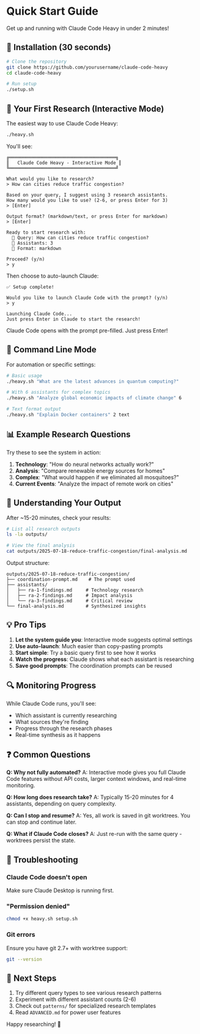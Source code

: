 # Quick Start Guide

Get up and running with Claude Code Heavy in under 2 minutes!

## 🚀 Installation (30 seconds)

```bash
# Clone the repository
git clone https://github.com/yourusername/claude-code-heavy
cd claude-code-heavy

# Run setup
./setup.sh
```

## 🎯 Your First Research (Interactive Mode)

The easiest way to use Claude Code Heavy:

```bash
./heavy.sh
```

You'll see:
```
╔═══════════════════════════════════════╗
║   Claude Code Heavy - Interactive Mode ║
╚═══════════════════════════════════════╝

What would you like to research?
> How can cities reduce traffic congestion?

Based on your query, I suggest using 3 research assistants.
How many would you like to use? (2-6, or press Enter for 3)
> [Enter]

Output format? (markdown/text, or press Enter for markdown)
> [Enter]

Ready to start research with:
  📝 Query: How can cities reduce traffic congestion?
  👥 Assistants: 3
  📄 Format: markdown

Proceed? (y/n)
> y
```

Then choose to auto-launch Claude:
```
✅ Setup complete!

Would you like to launch Claude Code with the prompt? (y/n)
> y

Launching Claude Code...
Just press Enter in Claude to start the research!
```

Claude Code opens with the prompt pre-filled. Just press Enter!

## 📝 Command Line Mode

For automation or specific settings:

```bash
# Basic usage
./heavy.sh "What are the latest advances in quantum computing?"

# With 6 assistants for complex topics
./heavy.sh "Analyze global economic impacts of climate change" 6

# Text format output
./heavy.sh "Explain Docker containers" 2 text
```

## 📊 Example Research Questions

Try these to see the system in action:

1. **Technology**: "How do neural networks actually work?"
2. **Analysis**: "Compare renewable energy sources for homes"
3. **Complex**: "What would happen if we eliminated all mosquitoes?"
4. **Current Events**: "Analyze the impact of remote work on cities"

## 📁 Understanding Your Output

After ~15-20 minutes, check your results:

```bash
# List all research outputs
ls -la outputs/

# View the final analysis
cat outputs/2025-07-18-reduce-traffic-congestion/final-analysis.md
```

Output structure:
```
outputs/2025-07-18-reduce-traffic-congestion/
├── coordination-prompt.md    # The prompt used
├── assistants/
│   ├── ra-1-findings.md     # Technology research
│   ├── ra-2-findings.md     # Impact analysis
│   └── ra-3-findings.md     # Critical review
└── final-analysis.md        # Synthesized insights
```

## 💡 Pro Tips

1. **Let the system guide you**: Interactive mode suggests optimal settings
2. **Use auto-launch**: Much easier than copy-pasting prompts
3. **Start simple**: Try a basic query first to see how it works
4. **Watch the progress**: Claude shows what each assistant is researching
5. **Save good prompts**: The coordination prompts can be reused

## 🔍 Monitoring Progress

While Claude Code runs, you'll see:
- Which assistant is currently researching
- What sources they're finding
- Progress through the research phases
- Real-time synthesis as it happens

## ❓ Common Questions

**Q: Why not fully automated?**
A: Interactive mode gives you full Claude Code features without API costs, larger context windows, and real-time monitoring.

**Q: How long does research take?**
A: Typically 15-20 minutes for 4 assistants, depending on query complexity.

**Q: Can I stop and resume?**
A: Yes, all work is saved in git worktrees. You can stop and continue later.

**Q: What if Claude Code closes?**
A: Just re-run with the same query - worktrees persist the state.

## 🚨 Troubleshooting

### Claude Code doesn't open
Make sure Claude Desktop is running first.

### "Permission denied"
```bash
chmod +x heavy.sh setup.sh
```

### Git errors
Ensure you have git 2.7+ with worktree support:
```bash
git --version
```

## 🎉 Next Steps

1. Try different query types to see various research patterns
2. Experiment with different assistant counts (2-6)
3. Check out `patterns/` for specialized research templates
4. Read `ADVANCED.md` for power user features

Happy researching! 🔬
